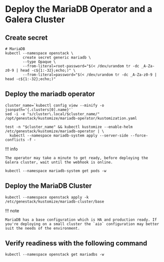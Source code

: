# Deploy the MariaDB Operator and a Galera Cluster

## Create secret

``` shell
# MariaDB
kubectl --namespace openstack \
        create secret generic mariadb \
        --type Opaque \
        --from-literal=root-password="$(< /dev/urandom tr -dc _A-Za-z0-9 | head -c${1:-32};echo;)" \
        --from-literal=password="$(< /dev/urandom tr -dc _A-Za-z0-9 | head -c${1:-32};echo;)"
```

## Deploy the mariadb operator

``` shell
cluster_name=`kubectl config view --minify -o jsonpath='{.clusters[0].name}'`
sed -i -e "s/cluster\.local/$cluster_name/" /opt/genestack/kustomize/mariadb-operator/kustomization.yaml

test -n "$cluster_name" && kubectl kustomize --enable-helm /etc/genestack/kustomize/mariadb-operator | \
  kubectl --namespace mariadb-system apply --server-side --force-conflicts -f -
```

!!! info

    The operator may take a minute to get ready, before deploying the Galera cluster, wait until the webhook is online.

``` shell
kubectl --namespace mariadb-system get pods -w
```

## Deploy the MariaDB Cluster

``` shell
kubectl --namespace openstack apply -k /etc/genestack/kustomize/mariadb-cluster/base
```

!!! note

    MariaDB has a base configuration which is HA and production ready. If you're deploying on a small cluster the `aio` configuration may better suit the needs of the environment.

## Verify readiness with the following command

``` shell
kubectl --namespace openstack get mariadbs -w
```
